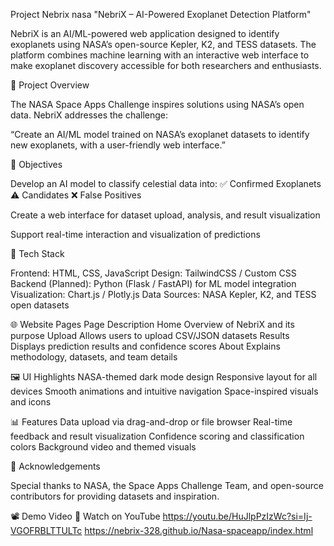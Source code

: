 Project Nebrix
nasa
"NebriX – AI-Powered Exoplanet Detection Platform"

NebriX is an AI/ML-powered web application designed to identify exoplanets using NASA’s open-source Kepler, K2, and TESS datasets. The platform combines machine learning with an interactive web interface to make exoplanet discovery accessible for both researchers and enthusiasts.

🚀 Project Overview

The NASA Space Apps Challenge inspires solutions using NASA’s open data.
NebriX addresses the challenge:

“Create an AI/ML model trained on NASA’s exoplanet datasets to identify new exoplanets, with a user-friendly web interface.”

🎯 Objectives

Develop an AI model to classify celestial data into:
✅ Confirmed Exoplanets
⚠ Candidates
❌ False Positives

Create a web interface for dataset upload, analysis, and result visualization

Support real-time interaction and visualization of predictions

🧠 Tech Stack

Frontend: HTML, CSS, JavaScript
Design: TailwindCSS / Custom CSS
Backend (Planned): Python (Flask / FastAPI) for ML model integration
Visualization: Chart.js / Plotly.js
Data Sources: NASA Kepler, K2, and TESS open datasets

🌐 Website Pages
Page	Description
Home	Overview of NebriX and its purpose
Upload	Allows users to upload CSV/JSON datasets
Results	Displays prediction results and confidence scores
About	Explains methodology, datasets, and team details

🖼 UI Highlights
NASA-themed dark mode design
Responsive layout for all devices
Smooth animations and intuitive navigation
Space-inspired visuals and icons

📊 Features
Data upload via drag-and-drop or file browser
Real-time feedback and result visualization
Confidence scoring and classification colors
Background video and themed visuals

🌠 Acknowledgements

Special thanks to NASA, the Space Apps Challenge Team, and open-source contributors for providing datasets and inspiration.

📽 Demo Video
🎥 Watch on YouTube
https://youtu.be/HuJlpPzIzWc?si=Ij-VGOFRBLTTULTc
https://nebrix-328.github.io/Nasa-spaceapp/index.html

